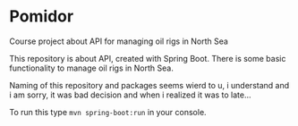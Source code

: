 # Pomidor
Course project about API for managing oil rigs in North Sea

This repository is about API, created with Spring Boot. There is some basic functionality to manage oil rigs in North Sea. 

Naming of this repository and packages seems wierd to u, i understand and i am sorry, it was bad decision and when i realized it was to late... 

To run this type `mvn spring-boot:run` in your console. 
